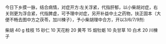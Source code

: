 今日下乡摸一脉，结合病情，对症开方:左关浮紧，代指肝郁，以小柴胡对症，右关则更为浮合紧，代指脾虚，可予理中对症，另开补益中土之药物，扶正固本（大便不畅去图中方之茯苓，加川楝子），予小柴胡理中合方，开以3/6/7/9剂:

柴胡 40 g
桂枝 15
砂仁 10
天花粉 20 
黄芩 15
煅牡蛎 10
灸甘草 10
白术 20
川楝子